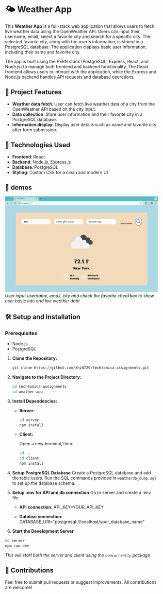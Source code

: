 # 🌤️ Weather App

This **Weather App** is a full-stack web application that allows users to fetch live weather data using the OpenWeather API. Users can input their username, email, select a favorite city and search for a specific city. The selected favorite city, along with the user's information, is stored in a PostgreSQL database. The application displays basic user information, including their name and favorite city.

The app is built using the PERN stack (PostgreSQL, Express, React, and Node.js) to manage both frontend and backend functionality. The React frontend allows users to interact with the application, while the Express and Node.js backend handles API requests and database operations.

## 📝 Project Features

- **Weather data fetch**: User can fetch live weather data of a city from the OpenWeather API based on the city input.
- **Data collection**: Store user information and their favorite city in a PostgreSQL database.
- **Information display**: Display user details such as name and favorite city after form submission.

## 🚀 Technologies Used

- **Frontend**: React
- **Backend**: Node.js, Express.js
- **Database**: PostgreSQL
- **Styling**: Custom CSS for a clean and modern UI

## 🌟 demos

![Weather App Demo](demos/weather.gif)
_User input username, email, city and check the favorite checkbox to show user basic info and live weather data_

## 🛠️ Setup and Installation

### Prerequisites

- Node.js
- PostgreSQL

1. **Clone the Repository:**

   ```bash
   git clone https://github.com/Xhz0729/techtonica-assignments.git
   ```

2. **Navigate to the Project Directory:**

   ```bash
   cd techtonica-assignments
   cd weather-app
   ```

3. **Install Dependencies:**

   - **Server:**

     ```bash
     cd server
     npm install
     ```

   - **Client:**

     Open a new terminal, then:

     ```bash
     cd ..
     cd client
     npm install
     ```

4. **Setup PostgreSQL Database**
   Create a PostgreSQL database and add the table users.
   Run the SQL commands provided in `weatherdb_dump.sql` to set up the database schema.

5. **Setup .env for API and db connection**
   Go to server and create a .env file:

   - **API connection:**
     API_KEY=YOUR_API_KEY

   - **Databse connection:**
     DATABASE_URI="postgresql://localhost/your_database_name"

6. **Start the Development Server**

```bash
cd server
npm run dev
```

_This will start both the server and client using the `concurrently` package_

## 🤝 Contributions

Feel free to submit pull requests or suggest improvements. All contributions are welcome!

